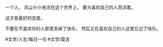 一个人，
风尘仆仆地活在这个世界上，
要为喜欢自己的人而活着。

这才是最好的态度。

不要在不喜欢你的人那里丢掉了快乐，
然后又在喜欢自己的人这里忘记了快乐。

#文学/人生/每日一句 #文学/莫言
